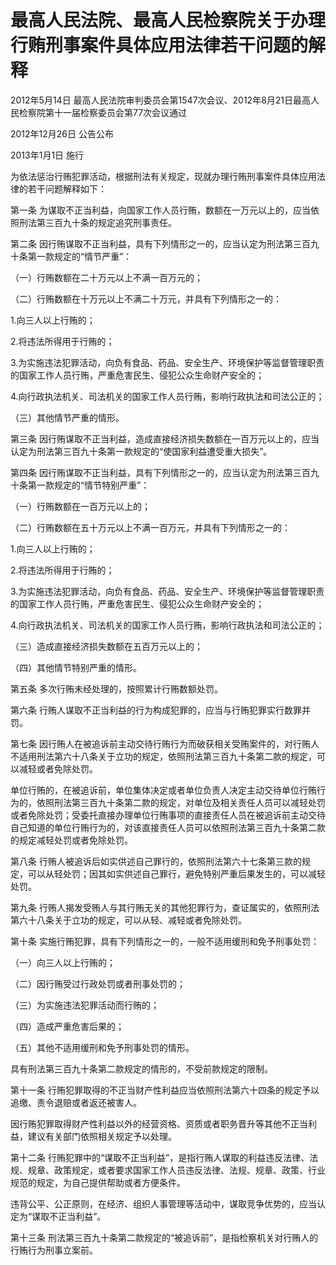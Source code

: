 # 最高人民法院、最高人民检察院关于办理行贿刑事案件具体应用法律若干问题的解释

2012年5月14日 最高人民法院审判委员会第1547次会议、2012年8月21日最高人民检察院第十一届检察委员会第77次会议通过

2012年12月26日 公告公布

2013年1月1日 施行



为依法惩治行贿犯罪活动，根据刑法有关规定，现就办理行贿刑事案件具体应用法律的若干问题解释如下：

第一条 为谋取不正当利益，向国家工作人员行贿，数额在一万元以上的，应当依照刑法第三百九十条的规定追究刑事责任。

第二条 因行贿谋取不正当利益，具有下列情形之一的，应当认定为刑法第三百九十条第一款规定的“情节严重”：

（一）行贿数额在二十万元以上不满一百万元的；

（二）行贿数额在十万元以上不满二十万元，并具有下列情形之一的：

1.向三人以上行贿的；

2.将违法所得用于行贿的；

3.为实施违法犯罪活动，向负有食品、药品、安全生产、环境保护等监督管理职责的国家工作人员行贿，严重危害民生、侵犯公众生命财产安全的；

4.向行政执法机关、司法机关的国家工作人员行贿，影响行政执法和司法公正的；

（三）其他情节严重的情形。

第三条 因行贿谋取不正当利益，造成直接经济损失数额在一百万元以上的，应当认定为刑法第三百九十条第一款规定的“使国家利益遭受重大损失”。

第四条 因行贿谋取不正当利益，具有下列情形之一的，应当认定为刑法第三百九十条第一款规定的“情节特别严重”：

（一）行贿数额在一百万元以上的；

（二）行贿数额在五十万元以上不满一百万元，并具有下列情形之一的：

1.向三人以上行贿的；

2.将违法所得用于行贿的；

3.为实施违法犯罪活动，向负有食品、药品、安全生产、环境保护等监督管理职责的国家工作人员行贿，严重危害民生、侵犯公众生命财产安全的；

4.向行政执法机关、司法机关的国家工作人员行贿，影响行政执法和司法公正的；

（三）造成直接经济损失数额在五百万元以上的；

（四）其他情节特别严重的情形。

第五条 多次行贿未经处理的，按照累计行贿数额处罚。

第六条 行贿人谋取不正当利益的行为构成犯罪的，应当与行贿犯罪实行数罪并罚。

第七条 因行贿人在被追诉前主动交待行贿行为而破获相关受贿案件的，对行贿人不适用刑法第六十八条关于立功的规定，依照刑法第三百九十条第二款的规定，可以减轻或者免除处罚。

单位行贿的，在被追诉前，单位集体决定或者单位负责人决定主动交待单位行贿行为的，依照刑法第三百九十条第二款的规定，对单位及相关责任人员可以减轻处罚或者免除处罚；受委托直接办理单位行贿事项的直接责任人员在被追诉前主动交待自己知道的单位行贿行为的，对该直接责任人员可以依照刑法第三百九十条第二款的规定减轻处罚或者免除处罚。

第八条 行贿人被追诉后如实供述自己罪行的，依照刑法第六十七条第三款的规定，可以从轻处罚；因其如实供述自己罪行，避免特别严重后果发生的，可以减轻处罚。

第九条 行贿人揭发受贿人与其行贿无关的其他犯罪行为，查证属实的，依照刑法第六十八条关于立功的规定，可以从轻、减轻或者免除处罚。

第十条 实施行贿犯罪，具有下列情形之一的，一般不适用缓刑和免予刑事处罚：

（一）向三人以上行贿的；

（二）因行贿受过行政处罚或者刑事处罚的；

（三）为实施违法犯罪活动而行贿的；

（四）造成严重危害后果的；

（五）其他不适用缓刑和免予刑事处罚的情形。

具有刑法第三百九十条第二款规定的情形的，不受前款规定的限制。

第十一条 行贿犯罪取得的不正当财产性利益应当依照刑法第六十四条的规定予以追缴、责令退赔或者返还被害人。

因行贿犯罪取得财产性利益以外的经营资格、资质或者职务晋升等其他不正当利益，建议有关部门依照相关规定予以处理。

第十二条 行贿犯罪中的“谋取不正当利益”，是指行贿人谋取的利益违反法律、法规、规章、政策规定，或者要求国家工作人员违反法律、法规、规章、政策、行业规范的规定，为自己提供帮助或者方便条件。

违背公平、公正原则，在经济、组织人事管理等活动中，谋取竞争优势的，应当认定为“谋取不正当利益”。

第十三条 刑法第三百九十条第二款规定的“被追诉前”，是指检察机关对行贿人的行贿行为刑事立案前。